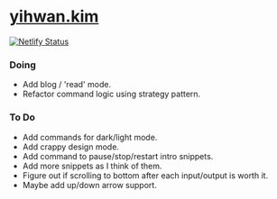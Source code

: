 # [yihwan.kim](https://yihwan.kim)
[![Netlify Status](https://api.netlify.com/api/v1/badges/fb833aca-0d14-4104-ad1b-5a4ae20d68b7/deploy-status)](https://app.netlify.com/sites/yihwan/deploys)

### Doing
* Add blog / 'read' mode.
* Refactor command logic using strategy pattern.

### To Do
* Add commands for dark/light mode.
* Add crappy design mode.
* Add command to pause/stop/restart intro snippets.
* Add more snippets as I think of them.
* Figure out if scrolling to bottom after each input/output is worth it.
* Maybe add up/down arrow support.

